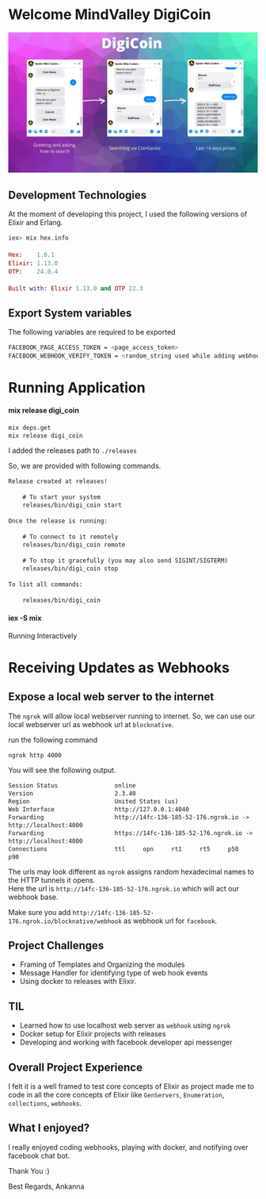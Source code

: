 # Welcome MindValley DigiCoin

![Project Out Line Image](assets/digi_coin_header.jpg)


## Development Technologies

At the moment of developing this project, I used the following versions of
Elixir and Erlang.

```elixir
iex> mix hex.info

Hex:    1.0.1
Elixir: 1.13.0
OTP:    24.0.4

Built with: Elixir 1.13.0 and OTP 22.3
```
## Export System variables
The following variables are required to be exported

```sh
FACEBOOK_PAGE_ACCESS_TOKEN = <page_access_token>
FACEBOOK_WEBHOOK_VERIFY_TOKEN = <random_string used while adding webhook>
```

# Running Application
#### mix release digi_coin

```
mix deps.get
mix release digi_coin
```

I added the releases path to `./releases` 

So, we are provided with following commands.

```
Release created at releases!

    # To start your system
    releases/bin/digi_coin start

Once the release is running:

    # To connect to it remotely
    releases/bin/digi_coin remote

    # To stop it gracefully (you may also send SIGINT/SIGTERM)
    releases/bin/digi_coin stop

To list all commands:

    releases/bin/digi_coin

```


#### iex -S mix

Running Interactively

# Receiving Updates as Webhooks

## Expose a local web server to the internet

The `ngrok` will allow local webserver running to internet. So, we can use our local webserver url as webhook url at `blocknative`.

run the following command

```shell
ngrok http 4000
```

You will see the following output.

```
Session Status                online
Version                       2.3.40
Region                        United States (us)
Web Interface                 http://127.0.0.1:4040
Forwarding                    http://14fc-136-185-52-176.ngrok.io -> http://localhost:4000
Forwarding                    https://14fc-136-185-52-176.ngrok.io -> http://localhost:4000
Connections                   ttl     opn     rt1     rt5     p50     p90
```

The urls may look different as `ngrok` assigns random hexadecimal names to the HTTP tunnels it opens.  
Here the url is `http://14fc-136-185-52-176.ngrok.io` which will act our webhook base.

Make sure you add `http://14fc-136-185-52-176.ngrok.io/blocknative/webhook` as webhook url for `facebook`.

## Project Challenges

- Framing of Templates and Organizing the modules
- Message Handler for identifying type of web hook events
- Using docker to releases with Elixir.

## TIL

- Learned how to use localhost web server as `webhook` using `ngrok`
- Docker setup for Elixir projects with releases
- Developing and working with facebook developer api messenger

## Overall Project Experience

I felt it is a well framed to test core concepts of Elixir as project made me to code in all the core concepts of Elixir like `GenServers`, `Enumeration`, `collections`, `webhooks`.

## What I enjoyed?

I really enjoyed coding webhooks, playing with docker, and notifying over facebook chat bot.

Thank You :)

Best Regards,
Ankanna
